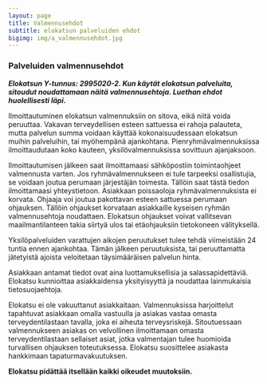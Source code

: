 ```yaml
---
layout: page
title: Valmennusehdot
subtitle: elokatsun palveluiden ehdot
bigimg: img/a_valmennusehdot.jpg
---
```


### Palveluiden valmennusehdot

***Elokatsun Y-tunnus: 2995020-2. Kun käytät elokatsun palveluita, sitoudut noudattamaan näitä valmennusehtoja. Luethan ehdot huolellisesti läpi.***

Ilmoittautuminen elokatsun valmennuksiin on sitova, eikä niitä voida peruuttaa. Vakavan terveydellisen esteen sattuessa ei rahoja palauteta, mutta palvelun summa voidaan käyttää kokonaisuudessaan elokatsun muihin palveluihin, tai myöhempänä ajankohtana. Pienryhmävalmennuksissa ilmoittaudutaan koko kauteen, yksilövalmennuksissa sovittuun ajanjaksoon.

Ilmoittautumisen jälkeen saat ilmoittamaasi sähköpostiin toimintaohjeet valmennusta varten. Jos ryhmävalmennukseen ei tule tarpeeksi osallistujia, se voidaan joutua perumaan järjestäjän toimesta. Tällöin saat tästä tiedon ilmoittamaasi yhteystietoon. Asiakkaan poissaoloja ryhmävalmennuksista ei korvata. Ohjaaja voi joutua pakottavan esteen sattuessa perumaan ohjauksen. Tällöin ohjaukset korvataan asiakkaille kyseisen ryhmän valmennusehtoja noudattaen. Elokatsun ohjaukset voivat vallitsevan maailmantilanteen takia siirtyä ulos tai etäohjauksiin tietokoneen välityksellä.

Yksilöpalveluiden varattujen aikojen peruutukset tulee tehdä viimeistään 24 tuntia ennen ajankohtaa. Tämän jälkeen peruutuksista, tai peruuttamatta jätetyistä ajoista veloitetaan täysimääräisen palvelun hinta.

Asiakkaan antamat tiedot ovat aina luottamuksellisia ja salassapidettäviä. Elokatsu kunnioittaa asiakkaidensa yksityisyyttä ja noudattaa lainmukaisia tietosuojaehtoja.

Elokatsu ei ole vakuuttanut asiakkaitaan. Valmennuksissa harjoittelut tapahtuvat asiakkaan omalla vastuulla ja asiakas vastaa omasta terveydentilastaan tavalla, joka ei aiheuta terveysriskejä. Sitoutuessaan valmennukseen asiakas on velvollinen ilmoittamaan omasta terveydentilastaan sellaiset asiat, jotka valmentajan tulee huomioida turvallisen ohjauksen toteutuksessa. Elokatsu suosittelee asiakasta hankkimaan tapaturmavakuutuksen.

**Elokatsu pidättää itsellään kaikki oikeudet muutoksiin.**